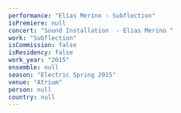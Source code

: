 ```yaml
---
performance: "Elías Merino - Subflection"
isPremiere: null
concert: "Sound Installation  - Elias Merino "
work: "Subflection"
isCommission: false
isResidency: false
work_year: "2015"
ensemble: null
season: "Electric Spring 2015"
venue: "Atrium"
person: null
country: null
---
```


